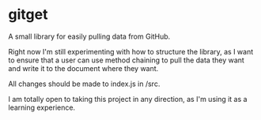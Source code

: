 # gitget
A small library for easily pulling data from GitHub.

Right now I'm still experimenting with how to structure the library, as I want to ensure that a user can use method chaining
to pull the data they want and write it to the document where they want.

All changes should be made to index.js in /src. 

I am totally open to taking this project in any direction, as I'm using it as a learning experience.
